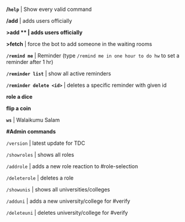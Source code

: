 **/`help`** | Show every valid command

**/add** | adds users officially

**>add ** | adds users officially**

**>fetch** | force the bot to add someone in the waiting rooms

**`/remind me`** | Reminder (type `/remind me in one hour to do hw` to set a reminder after 1 hr)

**`/reminder list`** | show all active reminders

**`/reminder delete <id>`** | deletes a specific reminder with given id

**role a dice**

**flip a coin**

**`ws`** | Walaikumu Salam

**#Admin commands**

`/version`			| latest update for TDC

`/showroles`	   	| shows all roles

`/addrole`	   		| adds a new role reaction to #role-selection 

`/deleterole`	   	| deletes a role

`/showunis`			| shows all universities/colleges

`/adduni`	   		| adds a new university/college for #verify

`/deleteuni`	   	| deletes university/college for #verify